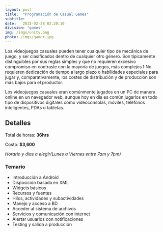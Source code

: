 ```yaml
---
layout: post
title:  "Programación de Casual Games"
subtitle:
date:   2015-02-28 02:30:16
division: "games"
img: /imgs/unity.png
photo: /imgs/gamer.jpg
---
```

Los videojuegos casuales pueden tener cualquier tipo de mecánica de juego, y ser clasificados dentro de cualquier otro género. Son típicamente distinguibles por sus reglas simples y que no requieren excesivo compromiso en contraste con la mayoría de juegos, más complejos.1 No requieren dedicación de tiempo a largo plazo o habilidades especiales para jugar y, comparativamente, los costes de distribución y de producción son más bajos para el productor.

Los videojuegos casuales eran comúnmente jugados en un PC de manera online en un navegador web, aunque hoy en día es común jugarlos en todo tipo de dispositivos digitales como videoconsolas, móviles, teléfonos inteligentes, PDAs o tabletas.


## Detalles
Total de horas: **36hrs**

Costo: **$3,600**

*Horario y días a elegir(Lunes a Viernes entre 7am y 7pm)*

### Temario
- Introducción a Android
- Disposición basada en XML
- Widgets básicos
- Recursos y fuentes
- Hilos, actividades y subactividades
- Manejo y acceso a BD
- Acceder al sistema de archivos
- Servicios y comunicación con Internet
- Alertar usuarios con notificaciones
- Testing y salida a producción